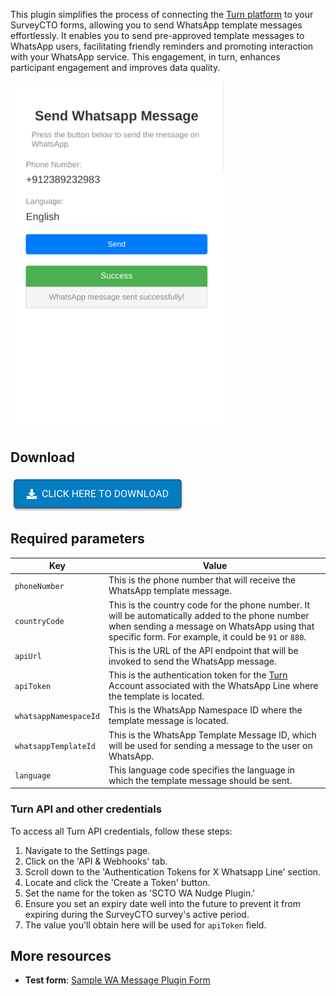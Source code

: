 This plugin simplifies the process of connecting the [Turn platform](https://www.turn.io/) to your SurveyCTO forms, allowing you to send WhatsApp template messages effortlessly. It enables you to send pre-approved template messages to WhatsApp users, facilitating friendly reminders and promoting interaction with your WhatsApp service. This engagement, in turn, enhances participant engagement and improves data quality.


![](extras/plugin-preview.png)

## Download

[![Download now](extras/download-button.png)](wa-message.fieldplugin.zip)


## Required parameters

| Key                   | Value                                                                                                                                                                                                  |
| --------------------- | ------------------------------------------------------------------------------------------------------------------------------------------------------------------------------------------------------ |
| `phoneNumber`         | This is the phone number that will receive the WhatsApp template message.                                                                                                                              |
| `countryCode`         | This is the country code for the phone number. It will be automatically added to the phone number when sending a message on WhatsApp using that specific form. For example, it could be `91` or `880`. |
| `apiUrl`              | This is the URL of the API endpoint that will be invoked to send the WhatsApp message.                                                                                                                 |
| `apiToken`            | This is the authentication token for the [Turn](https://www.turn.io/) Account associated with the WhatsApp Line where the template is located.                                                         |
| `whatsappNamespaceId` | This is the WhatsApp Namespace ID where the template message is located.                                                                                                                               |
| `whatsappTemplateId`  | This is the WhatsApp Template Message ID, which will be used for sending a message to the user on WhatsApp.                                                                                            |
| `language`            | This language code specifies the language in which the template message should be sent.                                                                                                                |

### Turn API and other credentials 
To access all Turn API credentials, follow these steps:

1. Navigate to the Settings page.
2. Click on the 'API & Webhooks' tab.
3. Scroll down to the 'Authentication Tokens for X Whatsapp Line' section.
4. Locate and click the 'Create a Token' button.
5. Set the name for the token as 'SCTO WA Nudge Plugin.'
6. Ensure you set an expiry date well into the future to prevent it from expiring during the SurveyCTO survey's active period.
7. The value you'll obtain here will be used for `apiToken` field.

## More resources

* **Test form**:
  [Sample WA Message Plugin Form](./extras/test-form/wa-message-plugin-demo.xlsx)
